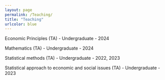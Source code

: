 ```yaml
---
layout: page
permalink: /Teaching/
title: "Teaching"
urlcolor: blue
---
```

Economic Principles (TA) - Undergraduate - 2024

Mathematics (TA) - Undergraduate - 2024

Statistical methods (TA) - Undergraduate - 2022, 2023

Statistical approach to economic and social issues (TA) - Undergraduate - 2023
&nbsp;  
